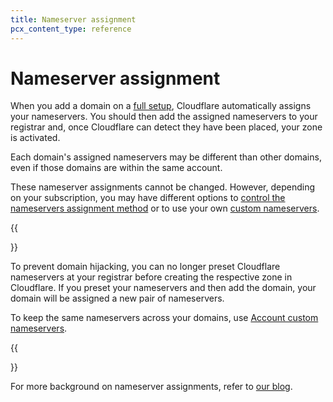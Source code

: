 ```yaml
---
title: Nameserver assignment
pcx_content_type: reference
---
```


# Nameserver assignment

When you add a domain on a [full setup](/dns/zone-setups/full-setup/), Cloudflare automatically assigns your nameservers. You should then add the assigned nameservers to your registrar and, once Cloudflare can detect they have been placed, your zone is activated.

Each domain's assigned nameservers may be different than other domains, even if those domains are within the same account.

These nameserver assignments cannot be changed. However, depending on your subscription, you may have different options to [control the nameservers assignment method](/dns/nameservers/nameserver-options/#assignment-method) or to use your own [custom nameservers](/dns/nameservers/custom-nameservers/).

{{<Aside type="warning">}}

To prevent domain hijacking, you can no longer preset Cloudflare nameservers at your registrar before creating the respective zone in Cloudflare. If you preset your nameservers and then add the domain, your domain will be assigned a new pair of nameservers.

To keep the same nameservers across your domains, use [Account custom nameservers](/dns/nameservers/custom-nameservers/account-custom-nameservers/).

{{</Aside>}}

For more background on nameserver assignments, refer to [our blog](https://blog.cloudflare.com/whats-the-story-behind-the-names-of-cloudflares-name-servers/).